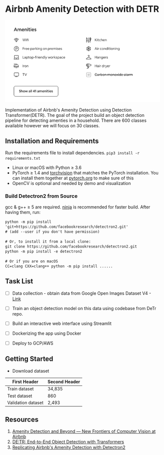 # Airbnb Amenity Detection with DETR

![Airbnb](/images/airbnb.png)

Implementation of Airbnb's Amenity Detection using Detection Transformer(DETR). The goal of the project build an object detection pipeline for detecting amenties in a household. There are 600 classes available however we will focus on 30 classes. 

## Installation and Requirements
Run the requirements file to install dependencies. 
`pip3 install -r requirements.txt`

- Linux or macOS with Python ≥ 3.6
- PyTorch ≥ 1.4 and [torchvision](https://github.com/pytorch/vision/) that matches the PyTorch installation.
  You can install them together at [pytorch.org](https://pytorch.org) to make sure of this
- OpenCV is optional and needed by demo and visualization

### Build Detectron2 from Source

gcc & g++ ≥ 5 are required. [ninja](https://ninja-build.org/) is recommended for faster build.
After having them, run:
```
python -m pip install 'git+https://github.com/facebookresearch/detectron2.git'
# (add --user if you don't have permission)

# Or, to install it from a local clone:
git clone https://github.com/facebookresearch/detectron2.git
python -m pip install -e detectron2

# Or if you are on macOS
CC=clang CXX=clang++ python -m pip install ......
```


 
## Task List
- [ ] Data collection -  obtain data from Google Open Images Dataset V4 - [Link](https://storage.googleapis.com/openimages/web/download.html)
- [ ] Train an object detection model on this data using codebase from DeTr repo.
- [ ] Build an interactive web interface using Streamlit 
- [ ] Dockerizing the app using Docker
- [ ] Deploy to GCP/AWS 


## Getting Started
- Download dataset 

|First Header | Second Header|
|------------ | -------------|
|Train dataset | 34,835      |
|Test dataset | 860          |
|Validation dataset | 2,493  |


## Resources 
1. [Amenity Detection and Beyond — New Frontiers of Computer Vision at Airbnb](https://medium.com/airbnb-engineering/amenity-detection-and-beyond-new-frontiers-of-computer-vision-at-airbnb-144a4441b72e) 
2. [DE⫶TR: End-to-End Object Detection with Transformers](https://github.com/facebookresearch/detr)
3. [Replicating Airbnb's Amenity Detection with Detectron2](https://github.com/mrdbourke/airbnb-amenity-detection)